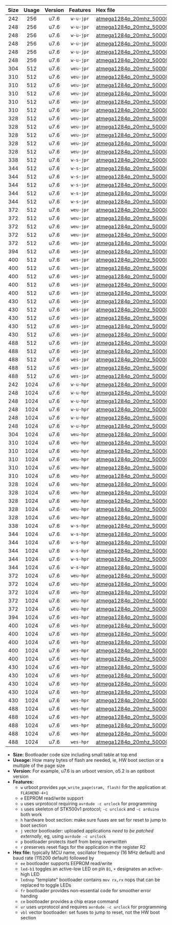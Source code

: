 |Size|Usage|Version|Features|Hex file|
|:-:|:-:|:-:|:-:|:--|
|242|256|u7.6|`w-u-jpr`|[atmega1284p_20mhz_500000bps_ur_vbl.hex](https://raw.githubusercontent.com/stefanrueger/urboot/main/atmega1284p_20mhz_500000bps_ur_vbl.hex)|
|248|256|u7.6|`w-u-jpr`|[atmega1284p_20mhz_500000bps_led+b5_ur_vbl.hex](https://raw.githubusercontent.com/stefanrueger/urboot/main/atmega1284p_20mhz_500000bps_led+b5_ur_vbl.hex)|
|248|256|u7.6|`w-u-jpr`|[atmega1284p_20mhz_500000bps_led+b7_ur_vbl.hex](https://raw.githubusercontent.com/stefanrueger/urboot/main/atmega1284p_20mhz_500000bps_led+b7_ur_vbl.hex)|
|248|256|u7.6|`w-u-jpr`|[atmega1284p_20mhz_500000bps_led+c7_ur_vbl.hex](https://raw.githubusercontent.com/stefanrueger/urboot/main/atmega1284p_20mhz_500000bps_led+c7_ur_vbl.hex)|
|248|256|u7.6|`w-u-jpr`|[atmega1284p_20mhz_500000bps_led+d7_ur_vbl.hex](https://raw.githubusercontent.com/stefanrueger/urboot/main/atmega1284p_20mhz_500000bps_led+d7_ur_vbl.hex)|
|248|256|u7.6|`w-u-jpr`|[atmega1284p_20mhz_500000bps_lednop_ur_vbl.hex](https://raw.githubusercontent.com/stefanrueger/urboot/main/atmega1284p_20mhz_500000bps_lednop_ur_vbl.hex)|
|304|512|u7.6|`weu-jpr`|[atmega1284p_20mhz_500000bps_ee_ur_vbl.hex](https://raw.githubusercontent.com/stefanrueger/urboot/main/atmega1284p_20mhz_500000bps_ee_ur_vbl.hex)|
|310|512|u7.6|`weu-jpr`|[atmega1284p_20mhz_500000bps_ee_led+b5_ur_vbl.hex](https://raw.githubusercontent.com/stefanrueger/urboot/main/atmega1284p_20mhz_500000bps_ee_led+b5_ur_vbl.hex)|
|310|512|u7.6|`weu-jpr`|[atmega1284p_20mhz_500000bps_ee_led+b7_ur_vbl.hex](https://raw.githubusercontent.com/stefanrueger/urboot/main/atmega1284p_20mhz_500000bps_ee_led+b7_ur_vbl.hex)|
|310|512|u7.6|`weu-jpr`|[atmega1284p_20mhz_500000bps_ee_led+c7_ur_vbl.hex](https://raw.githubusercontent.com/stefanrueger/urboot/main/atmega1284p_20mhz_500000bps_ee_led+c7_ur_vbl.hex)|
|310|512|u7.6|`weu-jpr`|[atmega1284p_20mhz_500000bps_ee_led+d7_ur_vbl.hex](https://raw.githubusercontent.com/stefanrueger/urboot/main/atmega1284p_20mhz_500000bps_ee_led+d7_ur_vbl.hex)|
|310|512|u7.6|`weu-jpr`|[atmega1284p_20mhz_500000bps_ee_lednop_ur_vbl.hex](https://raw.githubusercontent.com/stefanrueger/urboot/main/atmega1284p_20mhz_500000bps_ee_lednop_ur_vbl.hex)|
|328|512|u7.6|`weu-jpr`|[atmega1284p_20mhz_500000bps_ee_led+b5_fr_ur_vbl.hex](https://raw.githubusercontent.com/stefanrueger/urboot/main/atmega1284p_20mhz_500000bps_ee_led+b5_fr_ur_vbl.hex)|
|328|512|u7.6|`weu-jpr`|[atmega1284p_20mhz_500000bps_ee_led+b7_fr_ur_vbl.hex](https://raw.githubusercontent.com/stefanrueger/urboot/main/atmega1284p_20mhz_500000bps_ee_led+b7_fr_ur_vbl.hex)|
|328|512|u7.6|`weu-jpr`|[atmega1284p_20mhz_500000bps_ee_led+c7_fr_ur_vbl.hex](https://raw.githubusercontent.com/stefanrueger/urboot/main/atmega1284p_20mhz_500000bps_ee_led+c7_fr_ur_vbl.hex)|
|328|512|u7.6|`weu-jpr`|[atmega1284p_20mhz_500000bps_ee_led+d7_fr_ur_vbl.hex](https://raw.githubusercontent.com/stefanrueger/urboot/main/atmega1284p_20mhz_500000bps_ee_led+d7_fr_ur_vbl.hex)|
|328|512|u7.6|`weu-jpr`|[atmega1284p_20mhz_500000bps_ee_lednop_fr_ur_vbl.hex](https://raw.githubusercontent.com/stefanrueger/urboot/main/atmega1284p_20mhz_500000bps_ee_lednop_fr_ur_vbl.hex)|
|338|512|u7.6|`w-s-jpr`|[atmega1284p_20mhz_500000bps_vbl.hex](https://raw.githubusercontent.com/stefanrueger/urboot/main/atmega1284p_20mhz_500000bps_vbl.hex)|
|344|512|u7.6|`w-s-jpr`|[atmega1284p_20mhz_500000bps_led+b5_vbl.hex](https://raw.githubusercontent.com/stefanrueger/urboot/main/atmega1284p_20mhz_500000bps_led+b5_vbl.hex)|
|344|512|u7.6|`w-s-jpr`|[atmega1284p_20mhz_500000bps_led+b7_vbl.hex](https://raw.githubusercontent.com/stefanrueger/urboot/main/atmega1284p_20mhz_500000bps_led+b7_vbl.hex)|
|344|512|u7.6|`w-s-jpr`|[atmega1284p_20mhz_500000bps_led+c7_vbl.hex](https://raw.githubusercontent.com/stefanrueger/urboot/main/atmega1284p_20mhz_500000bps_led+c7_vbl.hex)|
|344|512|u7.6|`w-s-jpr`|[atmega1284p_20mhz_500000bps_led+d7_vbl.hex](https://raw.githubusercontent.com/stefanrueger/urboot/main/atmega1284p_20mhz_500000bps_led+d7_vbl.hex)|
|344|512|u7.6|`w-s-jpr`|[atmega1284p_20mhz_500000bps_lednop_vbl.hex](https://raw.githubusercontent.com/stefanrueger/urboot/main/atmega1284p_20mhz_500000bps_lednop_vbl.hex)|
|372|512|u7.6|`weu-jpr`|[atmega1284p_20mhz_500000bps_ee_led+b5_fr_ce_ur_vbl.hex](https://raw.githubusercontent.com/stefanrueger/urboot/main/atmega1284p_20mhz_500000bps_ee_led+b5_fr_ce_ur_vbl.hex)|
|372|512|u7.6|`weu-jpr`|[atmega1284p_20mhz_500000bps_ee_led+b7_fr_ce_ur_vbl.hex](https://raw.githubusercontent.com/stefanrueger/urboot/main/atmega1284p_20mhz_500000bps_ee_led+b7_fr_ce_ur_vbl.hex)|
|372|512|u7.6|`weu-jpr`|[atmega1284p_20mhz_500000bps_ee_led+c7_fr_ce_ur_vbl.hex](https://raw.githubusercontent.com/stefanrueger/urboot/main/atmega1284p_20mhz_500000bps_ee_led+c7_fr_ce_ur_vbl.hex)|
|372|512|u7.6|`weu-jpr`|[atmega1284p_20mhz_500000bps_ee_led+d7_fr_ce_ur_vbl.hex](https://raw.githubusercontent.com/stefanrueger/urboot/main/atmega1284p_20mhz_500000bps_ee_led+d7_fr_ce_ur_vbl.hex)|
|372|512|u7.6|`weu-jpr`|[atmega1284p_20mhz_500000bps_ee_lednop_fr_ce_ur_vbl.hex](https://raw.githubusercontent.com/stefanrueger/urboot/main/atmega1284p_20mhz_500000bps_ee_lednop_fr_ce_ur_vbl.hex)|
|394|512|u7.6|`wes-jpr`|[atmega1284p_20mhz_500000bps_ee_vbl.hex](https://raw.githubusercontent.com/stefanrueger/urboot/main/atmega1284p_20mhz_500000bps_ee_vbl.hex)|
|400|512|u7.6|`wes-jpr`|[atmega1284p_20mhz_500000bps_ee_led+b5_vbl.hex](https://raw.githubusercontent.com/stefanrueger/urboot/main/atmega1284p_20mhz_500000bps_ee_led+b5_vbl.hex)|
|400|512|u7.6|`wes-jpr`|[atmega1284p_20mhz_500000bps_ee_led+b7_vbl.hex](https://raw.githubusercontent.com/stefanrueger/urboot/main/atmega1284p_20mhz_500000bps_ee_led+b7_vbl.hex)|
|400|512|u7.6|`wes-jpr`|[atmega1284p_20mhz_500000bps_ee_led+c7_vbl.hex](https://raw.githubusercontent.com/stefanrueger/urboot/main/atmega1284p_20mhz_500000bps_ee_led+c7_vbl.hex)|
|400|512|u7.6|`wes-jpr`|[atmega1284p_20mhz_500000bps_ee_led+d7_vbl.hex](https://raw.githubusercontent.com/stefanrueger/urboot/main/atmega1284p_20mhz_500000bps_ee_led+d7_vbl.hex)|
|400|512|u7.6|`wes-jpr`|[atmega1284p_20mhz_500000bps_ee_lednop_vbl.hex](https://raw.githubusercontent.com/stefanrueger/urboot/main/atmega1284p_20mhz_500000bps_ee_lednop_vbl.hex)|
|430|512|u7.6|`wes-jpr`|[atmega1284p_20mhz_500000bps_ee_led+b5_fr_vbl.hex](https://raw.githubusercontent.com/stefanrueger/urboot/main/atmega1284p_20mhz_500000bps_ee_led+b5_fr_vbl.hex)|
|430|512|u7.6|`wes-jpr`|[atmega1284p_20mhz_500000bps_ee_led+b7_fr_vbl.hex](https://raw.githubusercontent.com/stefanrueger/urboot/main/atmega1284p_20mhz_500000bps_ee_led+b7_fr_vbl.hex)|
|430|512|u7.6|`wes-jpr`|[atmega1284p_20mhz_500000bps_ee_led+c7_fr_vbl.hex](https://raw.githubusercontent.com/stefanrueger/urboot/main/atmega1284p_20mhz_500000bps_ee_led+c7_fr_vbl.hex)|
|430|512|u7.6|`wes-jpr`|[atmega1284p_20mhz_500000bps_ee_led+d7_fr_vbl.hex](https://raw.githubusercontent.com/stefanrueger/urboot/main/atmega1284p_20mhz_500000bps_ee_led+d7_fr_vbl.hex)|
|430|512|u7.6|`wes-jpr`|[atmega1284p_20mhz_500000bps_ee_lednop_fr_vbl.hex](https://raw.githubusercontent.com/stefanrueger/urboot/main/atmega1284p_20mhz_500000bps_ee_lednop_fr_vbl.hex)|
|488|512|u7.6|`wes-jpr`|[atmega1284p_20mhz_500000bps_ee_led+b5_fr_ce_vbl.hex](https://raw.githubusercontent.com/stefanrueger/urboot/main/atmega1284p_20mhz_500000bps_ee_led+b5_fr_ce_vbl.hex)|
|488|512|u7.6|`wes-jpr`|[atmega1284p_20mhz_500000bps_ee_led+b7_fr_ce_vbl.hex](https://raw.githubusercontent.com/stefanrueger/urboot/main/atmega1284p_20mhz_500000bps_ee_led+b7_fr_ce_vbl.hex)|
|488|512|u7.6|`wes-jpr`|[atmega1284p_20mhz_500000bps_ee_led+c7_fr_ce_vbl.hex](https://raw.githubusercontent.com/stefanrueger/urboot/main/atmega1284p_20mhz_500000bps_ee_led+c7_fr_ce_vbl.hex)|
|488|512|u7.6|`wes-jpr`|[atmega1284p_20mhz_500000bps_ee_led+d7_fr_ce_vbl.hex](https://raw.githubusercontent.com/stefanrueger/urboot/main/atmega1284p_20mhz_500000bps_ee_led+d7_fr_ce_vbl.hex)|
|488|512|u7.6|`wes-jpr`|[atmega1284p_20mhz_500000bps_ee_lednop_fr_ce_vbl.hex](https://raw.githubusercontent.com/stefanrueger/urboot/main/atmega1284p_20mhz_500000bps_ee_lednop_fr_ce_vbl.hex)|
|242|1024|u7.6|`w-u-hpr`|[atmega1284p_20mhz_500000bps_ur.hex](https://raw.githubusercontent.com/stefanrueger/urboot/main/atmega1284p_20mhz_500000bps_ur.hex)|
|248|1024|u7.6|`w-u-hpr`|[atmega1284p_20mhz_500000bps_led+b5_ur.hex](https://raw.githubusercontent.com/stefanrueger/urboot/main/atmega1284p_20mhz_500000bps_led+b5_ur.hex)|
|248|1024|u7.6|`w-u-hpr`|[atmega1284p_20mhz_500000bps_led+b7_ur.hex](https://raw.githubusercontent.com/stefanrueger/urboot/main/atmega1284p_20mhz_500000bps_led+b7_ur.hex)|
|248|1024|u7.6|`w-u-hpr`|[atmega1284p_20mhz_500000bps_led+c7_ur.hex](https://raw.githubusercontent.com/stefanrueger/urboot/main/atmega1284p_20mhz_500000bps_led+c7_ur.hex)|
|248|1024|u7.6|`w-u-hpr`|[atmega1284p_20mhz_500000bps_led+d7_ur.hex](https://raw.githubusercontent.com/stefanrueger/urboot/main/atmega1284p_20mhz_500000bps_led+d7_ur.hex)|
|248|1024|u7.6|`w-u-hpr`|[atmega1284p_20mhz_500000bps_lednop_ur.hex](https://raw.githubusercontent.com/stefanrueger/urboot/main/atmega1284p_20mhz_500000bps_lednop_ur.hex)|
|304|1024|u7.6|`weu-hpr`|[atmega1284p_20mhz_500000bps_ee_ur.hex](https://raw.githubusercontent.com/stefanrueger/urboot/main/atmega1284p_20mhz_500000bps_ee_ur.hex)|
|310|1024|u7.6|`weu-hpr`|[atmega1284p_20mhz_500000bps_ee_led+b5_ur.hex](https://raw.githubusercontent.com/stefanrueger/urboot/main/atmega1284p_20mhz_500000bps_ee_led+b5_ur.hex)|
|310|1024|u7.6|`weu-hpr`|[atmega1284p_20mhz_500000bps_ee_led+b7_ur.hex](https://raw.githubusercontent.com/stefanrueger/urboot/main/atmega1284p_20mhz_500000bps_ee_led+b7_ur.hex)|
|310|1024|u7.6|`weu-hpr`|[atmega1284p_20mhz_500000bps_ee_led+c7_ur.hex](https://raw.githubusercontent.com/stefanrueger/urboot/main/atmega1284p_20mhz_500000bps_ee_led+c7_ur.hex)|
|310|1024|u7.6|`weu-hpr`|[atmega1284p_20mhz_500000bps_ee_led+d7_ur.hex](https://raw.githubusercontent.com/stefanrueger/urboot/main/atmega1284p_20mhz_500000bps_ee_led+d7_ur.hex)|
|310|1024|u7.6|`weu-hpr`|[atmega1284p_20mhz_500000bps_ee_lednop_ur.hex](https://raw.githubusercontent.com/stefanrueger/urboot/main/atmega1284p_20mhz_500000bps_ee_lednop_ur.hex)|
|328|1024|u7.6|`weu-hpr`|[atmega1284p_20mhz_500000bps_ee_led+b5_fr_ur.hex](https://raw.githubusercontent.com/stefanrueger/urboot/main/atmega1284p_20mhz_500000bps_ee_led+b5_fr_ur.hex)|
|328|1024|u7.6|`weu-hpr`|[atmega1284p_20mhz_500000bps_ee_led+b7_fr_ur.hex](https://raw.githubusercontent.com/stefanrueger/urboot/main/atmega1284p_20mhz_500000bps_ee_led+b7_fr_ur.hex)|
|328|1024|u7.6|`weu-hpr`|[atmega1284p_20mhz_500000bps_ee_led+c7_fr_ur.hex](https://raw.githubusercontent.com/stefanrueger/urboot/main/atmega1284p_20mhz_500000bps_ee_led+c7_fr_ur.hex)|
|328|1024|u7.6|`weu-hpr`|[atmega1284p_20mhz_500000bps_ee_led+d7_fr_ur.hex](https://raw.githubusercontent.com/stefanrueger/urboot/main/atmega1284p_20mhz_500000bps_ee_led+d7_fr_ur.hex)|
|328|1024|u7.6|`weu-hpr`|[atmega1284p_20mhz_500000bps_ee_lednop_fr_ur.hex](https://raw.githubusercontent.com/stefanrueger/urboot/main/atmega1284p_20mhz_500000bps_ee_lednop_fr_ur.hex)|
|338|1024|u7.6|`w-s-hpr`|[atmega1284p_20mhz_500000bps.hex](https://raw.githubusercontent.com/stefanrueger/urboot/main/atmega1284p_20mhz_500000bps.hex)|
|344|1024|u7.6|`w-s-hpr`|[atmega1284p_20mhz_500000bps_led+b5.hex](https://raw.githubusercontent.com/stefanrueger/urboot/main/atmega1284p_20mhz_500000bps_led+b5.hex)|
|344|1024|u7.6|`w-s-hpr`|[atmega1284p_20mhz_500000bps_led+b7.hex](https://raw.githubusercontent.com/stefanrueger/urboot/main/atmega1284p_20mhz_500000bps_led+b7.hex)|
|344|1024|u7.6|`w-s-hpr`|[atmega1284p_20mhz_500000bps_led+c7.hex](https://raw.githubusercontent.com/stefanrueger/urboot/main/atmega1284p_20mhz_500000bps_led+c7.hex)|
|344|1024|u7.6|`w-s-hpr`|[atmega1284p_20mhz_500000bps_led+d7.hex](https://raw.githubusercontent.com/stefanrueger/urboot/main/atmega1284p_20mhz_500000bps_led+d7.hex)|
|344|1024|u7.6|`w-s-hpr`|[atmega1284p_20mhz_500000bps_lednop.hex](https://raw.githubusercontent.com/stefanrueger/urboot/main/atmega1284p_20mhz_500000bps_lednop.hex)|
|372|1024|u7.6|`weu-hpr`|[atmega1284p_20mhz_500000bps_ee_led+b5_fr_ce_ur.hex](https://raw.githubusercontent.com/stefanrueger/urboot/main/atmega1284p_20mhz_500000bps_ee_led+b5_fr_ce_ur.hex)|
|372|1024|u7.6|`weu-hpr`|[atmega1284p_20mhz_500000bps_ee_led+b7_fr_ce_ur.hex](https://raw.githubusercontent.com/stefanrueger/urboot/main/atmega1284p_20mhz_500000bps_ee_led+b7_fr_ce_ur.hex)|
|372|1024|u7.6|`weu-hpr`|[atmega1284p_20mhz_500000bps_ee_led+c7_fr_ce_ur.hex](https://raw.githubusercontent.com/stefanrueger/urboot/main/atmega1284p_20mhz_500000bps_ee_led+c7_fr_ce_ur.hex)|
|372|1024|u7.6|`weu-hpr`|[atmega1284p_20mhz_500000bps_ee_led+d7_fr_ce_ur.hex](https://raw.githubusercontent.com/stefanrueger/urboot/main/atmega1284p_20mhz_500000bps_ee_led+d7_fr_ce_ur.hex)|
|372|1024|u7.6|`weu-hpr`|[atmega1284p_20mhz_500000bps_ee_lednop_fr_ce_ur.hex](https://raw.githubusercontent.com/stefanrueger/urboot/main/atmega1284p_20mhz_500000bps_ee_lednop_fr_ce_ur.hex)|
|394|1024|u7.6|`wes-hpr`|[atmega1284p_20mhz_500000bps_ee.hex](https://raw.githubusercontent.com/stefanrueger/urboot/main/atmega1284p_20mhz_500000bps_ee.hex)|
|400|1024|u7.6|`wes-hpr`|[atmega1284p_20mhz_500000bps_ee_led+b5.hex](https://raw.githubusercontent.com/stefanrueger/urboot/main/atmega1284p_20mhz_500000bps_ee_led+b5.hex)|
|400|1024|u7.6|`wes-hpr`|[atmega1284p_20mhz_500000bps_ee_led+b7.hex](https://raw.githubusercontent.com/stefanrueger/urboot/main/atmega1284p_20mhz_500000bps_ee_led+b7.hex)|
|400|1024|u7.6|`wes-hpr`|[atmega1284p_20mhz_500000bps_ee_led+c7.hex](https://raw.githubusercontent.com/stefanrueger/urboot/main/atmega1284p_20mhz_500000bps_ee_led+c7.hex)|
|400|1024|u7.6|`wes-hpr`|[atmega1284p_20mhz_500000bps_ee_led+d7.hex](https://raw.githubusercontent.com/stefanrueger/urboot/main/atmega1284p_20mhz_500000bps_ee_led+d7.hex)|
|400|1024|u7.6|`wes-hpr`|[atmega1284p_20mhz_500000bps_ee_lednop.hex](https://raw.githubusercontent.com/stefanrueger/urboot/main/atmega1284p_20mhz_500000bps_ee_lednop.hex)|
|430|1024|u7.6|`wes-hpr`|[atmega1284p_20mhz_500000bps_ee_led+b5_fr.hex](https://raw.githubusercontent.com/stefanrueger/urboot/main/atmega1284p_20mhz_500000bps_ee_led+b5_fr.hex)|
|430|1024|u7.6|`wes-hpr`|[atmega1284p_20mhz_500000bps_ee_led+b7_fr.hex](https://raw.githubusercontent.com/stefanrueger/urboot/main/atmega1284p_20mhz_500000bps_ee_led+b7_fr.hex)|
|430|1024|u7.6|`wes-hpr`|[atmega1284p_20mhz_500000bps_ee_led+c7_fr.hex](https://raw.githubusercontent.com/stefanrueger/urboot/main/atmega1284p_20mhz_500000bps_ee_led+c7_fr.hex)|
|430|1024|u7.6|`wes-hpr`|[atmega1284p_20mhz_500000bps_ee_led+d7_fr.hex](https://raw.githubusercontent.com/stefanrueger/urboot/main/atmega1284p_20mhz_500000bps_ee_led+d7_fr.hex)|
|430|1024|u7.6|`wes-hpr`|[atmega1284p_20mhz_500000bps_ee_lednop_fr.hex](https://raw.githubusercontent.com/stefanrueger/urboot/main/atmega1284p_20mhz_500000bps_ee_lednop_fr.hex)|
|488|1024|u7.6|`wes-hpr`|[atmega1284p_20mhz_500000bps_ee_led+b5_fr_ce.hex](https://raw.githubusercontent.com/stefanrueger/urboot/main/atmega1284p_20mhz_500000bps_ee_led+b5_fr_ce.hex)|
|488|1024|u7.6|`wes-hpr`|[atmega1284p_20mhz_500000bps_ee_led+b7_fr_ce.hex](https://raw.githubusercontent.com/stefanrueger/urboot/main/atmega1284p_20mhz_500000bps_ee_led+b7_fr_ce.hex)|
|488|1024|u7.6|`wes-hpr`|[atmega1284p_20mhz_500000bps_ee_led+c7_fr_ce.hex](https://raw.githubusercontent.com/stefanrueger/urboot/main/atmega1284p_20mhz_500000bps_ee_led+c7_fr_ce.hex)|
|488|1024|u7.6|`wes-hpr`|[atmega1284p_20mhz_500000bps_ee_led+d7_fr_ce.hex](https://raw.githubusercontent.com/stefanrueger/urboot/main/atmega1284p_20mhz_500000bps_ee_led+d7_fr_ce.hex)|
|488|1024|u7.6|`wes-hpr`|[atmega1284p_20mhz_500000bps_ee_lednop_fr_ce.hex](https://raw.githubusercontent.com/stefanrueger/urboot/main/atmega1284p_20mhz_500000bps_ee_lednop_fr_ce.hex)|

- **Size:** Bootloader code size including small table at top end
- **Useage:** How many bytes of flash are needed, ie, HW boot section or a multiple of the page size
- **Version:** For example, u7.6 is an urboot version, o5.2 is an optiboot version
- **Features:**
  + `w` urboot provides `pgm_write_page(sram, flash)` for the application at `FLASHEND-4+1`
  + `e` EEPROM read/write support
  + `u` uses urprotocol requiring `avrdude -c urclock` for programming
  + `s` uses skeleton of STK500v1 protocol; `-c urclock` and `-c arduino` both work
  + `h` hardware boot section: make sure fuses are set for reset to jump to boot section
  + `j` vector bootloader: uploaded applications *need to be patched externally*, eg, using `avrdude -c urclock`
  + `p` bootloader protects itself from being overwritten
  + `r` preserves reset flags for the application in the register R2
- **Hex file:** typically MCU name, oscillator frequency (16 MHz default) and baud rate (115200 default) followed by
  + `ee` bootloader supports EEPROM read/write
  + `led-b1` toggles an active-low LED on pin `B1`, `+` designates an active-high LED
  + `lednop` "template" bootloader contains `mov rx,rx` nops that can be replaced to toggle LEDs
  + `fr` bootloader provides non-essential code for smoother error handing
  + `ce` bootloader provides a chip erase command
  + `ur` uses urprotocol and requires `avrdude -c urclock` for programming
  + `vbl` vector bootloader: set fuses to jump to reset, not the HW boot section
